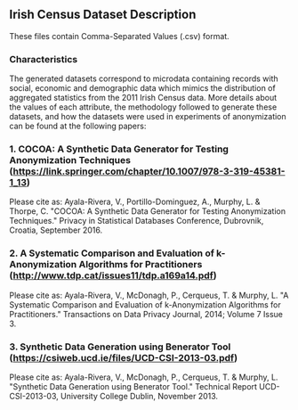 Irish Census Dataset Description
---------------

These files contain Comma-Separated Values (.csv) format. 

### Characteristics

The generated datasets correspond to microdata containing records with social, economic and demographic data which mimics the distribution of aggregated statistics from the 2011 Irish Census data. More details about the values of each attribute, the methodology followed to generate these datasets, and how the datasets were used in experiments of anonymization can be found at the following papers:
### 1. COCOA: A Synthetic Data Generator for Testing Anonymization Techniques (https://link.springer.com/chapter/10.1007/978-3-319-45381-1_13)
Please cite as: Ayala-Rivera, V., Portillo-Dominguez, A., Murphy, L. & Thorpe, C. "COCOA: A Synthetic Data Generator for Testing Anonymization Techniques." Privacy in Statistical Databases Conference, Dubrovnik, Croatia, September 2016.

### 2. A Systematic Comparison and Evaluation of k-Anonymization Algorithms for Practitioners  (http://www.tdp.cat/issues11/tdp.a169a14.pdf)
Please cite as: Ayala-Rivera, V., McDonagh, P., Cerqueus, T. & Murphy, L. "A Systematic Comparison and Evaluation of k-Anonymization Algorithms for Practitioners." Transactions on Data Privacy Journal, 2014; Volume 7 Issue 3.

### 3. Synthetic Data Generation using Benerator Tool (https://csiweb.ucd.ie/files/UCD-CSI-2013-03.pdf)
Please cite as: Ayala-Rivera, V., McDonagh, P., Cerqueus, T. & Murphy, L. "Synthetic Data Generation using Benerator Tool." Technical Report UCD-CSI-2013-03, University College Dublin, November 2013.
